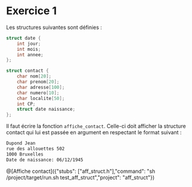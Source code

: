 # Exercice 1

Les structures suivantes sont définies :

```c 
struct date {
	int jour;
	int mois;
	int annee;
};

struct contact {
	char nom[20];
	char prenom[20];
	char adresse[100];
	char numero[10];
	char localite[50];
	int CP;
	struct date naissance;
};
```

Il faut écrire la fonction `affiche_contact`. Celle-ci doit afficher la structure contact qui lui est passée en argument en respectant le format suivant :

```html
Dupond Jean
rue des allouettes 502
1000 Bruxelles
Date de naissance: 06/12/1945
```

@[Affiche contact]({"stubs": ["aff_struct.h"],"command": "sh /project/target/run.sh test_aff_struct","project": "aff_struct"})
